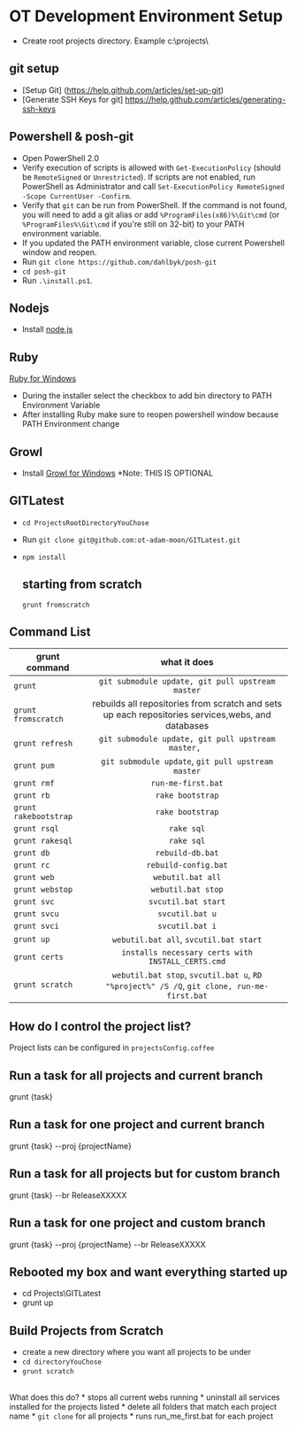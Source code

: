 OT Development Environment Setup
============================

* Create root projects directory. Example c:\projects\

git setup
------------
* [Setup Git] (https://help.github.com/articles/set-up-git)
* [Generate SSH Keys for git] https://help.github.com/articles/generating-ssh-keys

Powershell & posh-git
-----------------------------
* Open PowerShell 2.0
* Verify execution of scripts is allowed with `Get-ExecutionPolicy` (should be `RemoteSigned` or `Unrestricted`). If scripts are not enabled, run PowerShell as Administrator and call `Set-ExecutionPolicy RemoteSigned -Scope CurrentUser -Confirm`.
* Verify that `git` can be run from PowerShell.
   If the command is not found, you will need to add a git alias or add `%ProgramFiles(x86)%\Git\cmd`
   (or `%ProgramFiles%\Git\cmd` if you're still on 32-bit) to your PATH environment variable.
* If you updated the PATH environment variable, close current Powershell window and reopen.
* Run `git clone https://github.com/dahlbyk/posh-git`
* `cd posh-git`
* Run `.\install.ps1`.

Nodejs
----------
* Install [node.js](http://nodejs.org/)

Ruby
----
[Ruby for Windows](http://rubyinstaller.org/)

* During the installer select the checkbox to add bin directory to PATH Environment Variable
* After installing Ruby make sure to reopen powershell window because PATH Environment change

Growl
--------
* Install [Growl for Windows](http://www.growlforwindows.com/gfw/) *Note: THIS IS OPTIONAL

GITLatest
-------------
* `cd ProjectsRootDirectoryYouChose`
* Run `git clone git@github.com:ot-adam-moon/GITLatest.git`
* `npm install`


   starting from scratch
   ---------------------
   
   `grunt fromscratch`
   
   
Command List
------------

| grunt command | what it does  |
| ------------- |:-------------:|
| `grunt` | `git submodule update, git pull upstream master` |
| `grunt fromscratch` | rebuilds all repositories from scratch and sets up each repositories services,webs, and databases |
| `grunt refresh` | `git submodule update, git pull upstream master, ` |
| `grunt pum` | `git submodule update`, `git pull upstream master` |
| `grunt rmf` | `run-me-first.bat` |
| `grunt rb` | `rake bootstrap` |
| `grunt rakebootstrap` | `rake bootstrap` |
| `grunt rsql` | `rake sql` |
| `grunt rakesql` | `rake sql` |
| `grunt db` | `rebuild-db.bat` |
| `grunt rc` | `rebuild-config.bat` |
| `grunt web` | `webutil.bat all` |
| `grunt webstop` | `webutil.bat stop` |
| `grunt svc` | `svcutil.bat start` |
| `grunt svcu` | `svcutil.bat u` |
| `grunt svci` | `svcutil.bat i` |
| `grunt up` | `webutil.bat all`, `svcutil.bat start` |
| `grunt certs` | `installs necessary certs with INSTALL_CERTS.cmd` |
| `grunt scratch` | `webutil.bat stop`, `svcutil.bat u`, `RD "%project%" /S /Q`, `git clone, run-me-first.bat` |

   

How do I control the project list?
----------------------------------

Project lists can be configured in `projectsConfig.coffee`


Run a task for all projects and current branch
----------------------------------------------

 grunt {task}

Run a task for one project and current branch
---------------------------------------------

 grunt {task} --proj {projectName}

Run a task for all projects but for custom branch
-------------------------------------------------

 grunt {task} --br ReleaseXXXXX

Run a task for one project and custom branch
--------------------------------------------

 grunt {task} --proj {projectName} --br ReleaseXXXXX


Rebooted my box and want everything started up
----------------------------------------------
* cd Projects\GITLatest
* grunt up

Build Projects from Scratch
---------------------------

* create a new directory where you want all projects to be under
* <code>cd directoryYouChose</code>
* <code>grunt scratch</code>
<br/>
What does this do?
 * stops all current webs running
 * uninstall all services installed for the projects listed
 * delete all folders that match each project name
 * <code>git clone</code> for all projects
 * runs run_me_first.bat for each project

 



